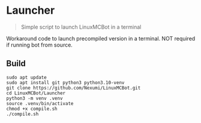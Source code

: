 # Launcher
> Simple script to launch LinuxMCBot in a terminal

Workaround code to launch precompiled version in a terminal. NOT required if running bot from source.

## Build
```
sudo apt update
sudo apt install git python3 python3.10-venv
git clone https://github.com/Nexumi/LinuxMCBot.git
cd LinuxMCBot/Launcher
python3 -m venv .venv
source .venv/bin/activate
chmod +x compile.sh
./compile.sh
```